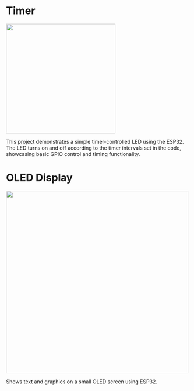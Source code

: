 # Timer
<img src="https://github.com/user-attachments/assets/1eda9007-68d9-4184-9eb8-a7fb6a106ead" width="300"><br>

This project demonstrates a simple timer-controlled LED using the ESP32. The LED turns on and off according to the timer intervals set in the code, showcasing basic GPIO control and timing functionality.


# OLED Display
<img src="https://github.com/user-attachments/assets/eb6dcb90-06dc-421c-b979-22e8d0dc0d76" width="500"><br>


Shows text and graphics on a small OLED screen using ESP32.


